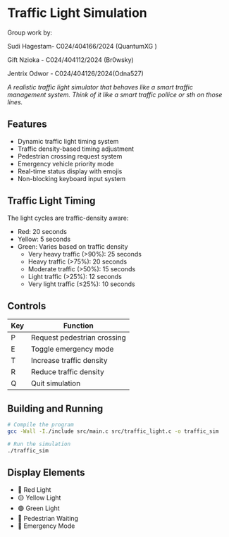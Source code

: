 # Traffic Light Simulation
Group work by:

Sudi Hagestam- C024/404166/2024 (QuantumXG )

Gift Nzioka - C024/404112/2024 (Br0wsky)

Jentrix Odwor - C024/404126/2024(Odna527)

*A realistic traffic light simulator that behaves like a smart traffic management system. Think of it like a smart traffic pollice or sth on those lines.*

## Features
- Dynamic traffic light timing system
- Traffic density-based timing adjustment
- Pedestrian crossing request system
- Emergency vehicle priority mode
- Real-time status display with emojis
- Non-blocking keyboard input system

## Traffic Light Timing
The light cycles are traffic-density aware:
- Red: 20 seconds
- Yellow: 5 seconds
- Green: Varies based on traffic density
  - Very heavy traffic (>90%): 25 seconds
  - Heavy traffic (>75%): 20 seconds
  - Moderate traffic (>50%): 15 seconds
  - Light traffic (>25%): 12 seconds
  - Very light traffic (≤25%): 10 seconds

## Controls
| Key | Function |
|-----|----------|
| P | Request pedestrian crossing |
| E | Toggle emergency mode |
| T | Increase traffic density |
| R | Reduce traffic density |
| Q | Quit simulation |

## Building and Running
```bash
# Compile the program
gcc -Wall -I./include src/main.c src/traffic_light.c -o traffic_sim

# Run the simulation
./traffic_sim
```

## Display Elements
- 🔴 Red Light
- 🟡 Yellow Light
- 🟢 Green Light
- 🚶 Pedestrian Waiting
- 🚨 Emergency Mode
